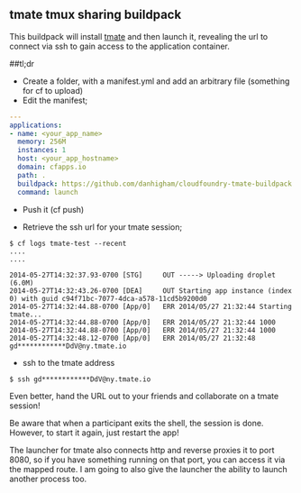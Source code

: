 ## tmate tmux sharing buildpack

This buildpack will install [tmate](http://tmate.io) and then launch it, revealing
the url to connect via ssh to gain access to the application container.

##tl;dr

- Create a folder, with a manifest.yml and add an arbitrary file (something for cf to upload)
- Edit the manifest;


```yaml
---
applications:
- name: <your_app_name>
  memory: 256M
  instances: 1
  host: <your_app_hostname>
  domain: cfapps.io
  path: .
  buildpack: https://github.com/danhigham/cloudfoundry-tmate-buildpack.git
  command: launch
```

- Push it (cf push)

- Retrieve the ssh url for your tmate session;

```
$ cf logs tmate-test --recent
....
....

2014-05-27T14:32:37.93-0700 [STG]     OUT -----> Uploading droplet (6.0M)
2014-05-27T14:32:43.26-0700 [DEA]     OUT Starting app instance (index 0) with guid c94f71bc-7077-4dca-a578-11cd5b9200d0
2014-05-27T14:32:44.88-0700 [App/0]   ERR 2014/05/27 21:32:44 Starting tmate...
2014-05-27T14:32:44.88-0700 [App/0]   ERR 2014/05/27 21:32:44 1000
2014-05-27T14:32:44.88-0700 [App/0]   ERR 2014/05/27 21:32:44 1000
2014-05-27T14:32:48.12-0700 [App/0]   ERR 2014/05/27 21:32:48 gd************DdV@ny.tmate.io

```

- ssh to the tmate address

```
$ ssh gd************DdV@ny.tmate.io
```

Even better, hand the URL out to your friends and collaborate on a tmate session!

Be aware that when a participant exits the shell, the session is done. However,
to start it again, just restart the app!

The launcher for tmate also connects http and reverse proxies it to port 8080, so if you
have something running on that port, you can access it via the mapped route. I am going to also
give the launcher the ability to launch another process too.
